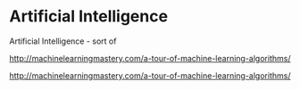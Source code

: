 # Artificial Intelligence

Artificial Intelligence - sort of

http://machinelearningmastery.com/a-tour-of-machine-learning-algorithms/

http://machinelearningmastery.com/a-tour-of-machine-learning-algorithms/
